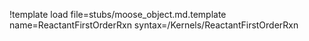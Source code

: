 !template load file=stubs/moose_object.md.template name=ReactantFirstOrderRxn syntax=/Kernels/ReactantFirstOrderRxn
